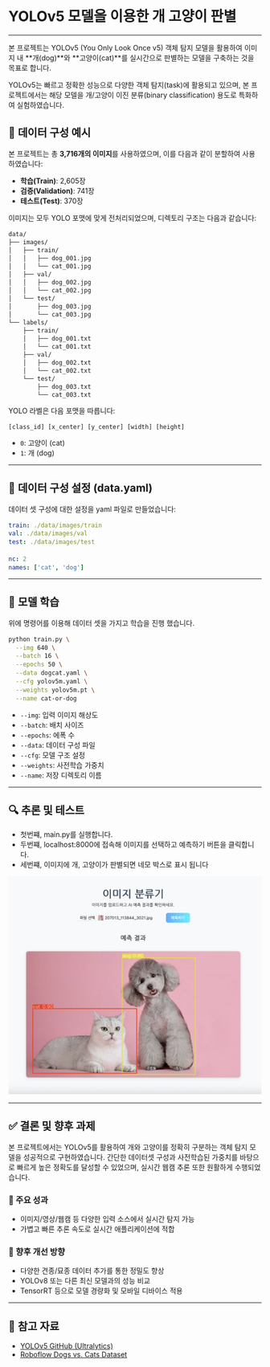 # YOLOv5 모델을 이용한 개 고양이 판별

---

본 프로젝트는 YOLOv5 (You Only Look Once v5) 객체 탐지 모델을 활용하여 이미지 내 **개(dog)**와 **고양이(cat)**를 실시간으로 판별하는 모델을 구축하는 것을 목표로 합니다.

YOLOv5는 빠르고 정확한 성능으로 다양한 객체 탐지(task)에 활용되고 있으며, 본 프로젝트에서는 해당 모델을 개/고양이 이진 분류(binary classification) 용도로 특화하여 실험하였습니다.



## 📁 데이터 구성 예시


본 프로젝트는 총 **3,716개의 이미지**를 사용하였으며, 이를 다음과 같이 분할하여 사용하였습니다:

- **학습(Train)**: 2,605장  
- **검증(Validation)**: 741장  
- **테스트(Test)**: 370장  

이미지는 모두 YOLO 포맷에 맞게 전처리되었으며, 디렉토리 구조는 다음과 같습니다:
```
data/
├── images/
│   ├── train/
│   │   ├── dog_001.jpg
│   │   └── cat_001.jpg
│   ├── val/
│   │   ├── dog_002.jpg
│   │   └── cat_002.jpg
│   └── test/
│       ├── dog_003.jpg
│       └── cat_003.jpg
└── labels/
    ├── train/
    │   ├── dog_001.txt
    │   └── cat_001.txt
    ├── val/
    │   ├── dog_002.txt
    │   └── cat_002.txt
    └── test/
        ├── dog_003.txt
        └── cat_003.txt
```

YOLO 라벨은 다음 포맷을 따릅니다:

```
[class_id] [x_center] [y_center] [width] [height]
```

- `0`: 고양이 (cat)
- `1`: 개 (dog)

---

## 📝 데이터 구성 설정 (data.yaml)

데이터 셋 구성에 대한 설정을 yaml 파일로 만들었습니다:
```yaml
train: ./data/images/train
val: ./data/images/val
test: ./data/images/test

nc: 2
names: ['cat', 'dog']
```

---

## 🚀 모델 학습
위에 명령어를 이용해 데이터 셋을 가지고 학습을 진행 했습니다.

```bash
python train.py \
  --img 640 \
  --batch 16 \
  --epochs 50 \
  --data dogcat.yaml \
  --cfg yolov5m.yaml \
  --weights yolov5m.pt \
  --name cat-or-dog
```

- `--img`: 입력 이미지 해상도
- `--batch`: 배치 사이즈
- `--epochs`: 에폭 수
- `--data`: 데이터 구성 파일
- `--cfg`: 모델 구조 설정
- `--weights`: 사전학습 가중치
- `--name`: 저장 디렉토리 이름

---


## 🔍 추론 및 테스트

- 첫번쨰, main.py를 실행합니다.
- 두번쨰, localhost:8000에 접속해 이미지를 선택하고 예측하기 버튼을 클릭합니다.
- 세번쨰, 이미지에 개, 고양이가 판별되면 네모 박스로 표시 됩니다

![샘플 이미지](picture/sample.png)

---

## ✅ 결론 및 향후 과제

본 프로젝트에서는 YOLOv5를 활용하여 개와 고양이를 정확히 구분하는 객체 탐지 모델을 성공적으로 구현하였습니다. 간단한 데이터셋 구성과 사전학습된 가중치를 바탕으로 빠르게 높은 정확도를 달성할 수 있었으며, 실시간 웹캠 추론 또한 원활하게 수행되었습니다.

### 📌 주요 성과
- 이미지/영상/웹캠 등 다양한 입력 소스에서 실시간 탐지 가능
- 가볍고 빠른 추론 속도로 실시간 애플리케이션에 적합

### 🔭 향후 개선 방향
- 다양한 견종/묘종 데이터 추가를 통한 정밀도 향상
- YOLOv8 또는 다른 최신 모델과의 성능 비교
- TensorRT 등으로 모델 경량화 및 모바일 디바이스 적용

---


## 📌 참고 자료

- [YOLOv5 GitHub (Ultralytics)](https://github.com/ultralytics/yolov5)
- [Roboflow Dogs vs. Cats Dataset](https://universe.roboflow.com/smartcarparkingsystem/cat-and-dog-u9yqb)